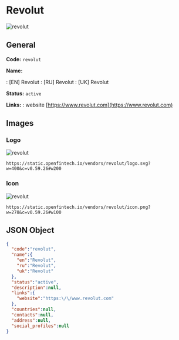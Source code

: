 
# Revolut 
![revolut](https://static.openfintech.io/vendors/revolut/logo.svg?w=400&c=v0.59.26#w200)  

## General 
 
**Code:** `revolut` 
 
**Name:** 
 
:	[EN] Revolut 
:	[RU] Revolut 
:	[UK] Revolut 
 
**Status:** `active` 
 
**Links:** 
: website [https://www.revolut.com](https://www.revolut.com) 
 

## Images 

### Logo 
 
![revolut](https://static.openfintech.io/vendors/revolut/logo.svg?w=400&c=v0.59.26#w200)  

```
https://static.openfintech.io/vendors/revolut/logo.svg?w=400&c=v0.59.26#w200
```  

### Icon 
 
![revolut](https://static.openfintech.io/vendors/revolut/icon.png?w=278&c=v0.59.26#w100)  

```
https://static.openfintech.io/vendors/revolut/icon.png?w=278&c=v0.59.26#w100
```  

## JSON Object 

```json
{
  "code":"revolut",
  "name":{
    "en":"Revolut",
    "ru":"Revolut",
    "uk":"Revolut"
  },
  "status":"active",
  "description":null,
  "links":{
    "website":"https:\/\/www.revolut.com"
  },
  "countries":null,
  "contacts":null,
  "address":null,
  "social_profiles":null
}
```  
